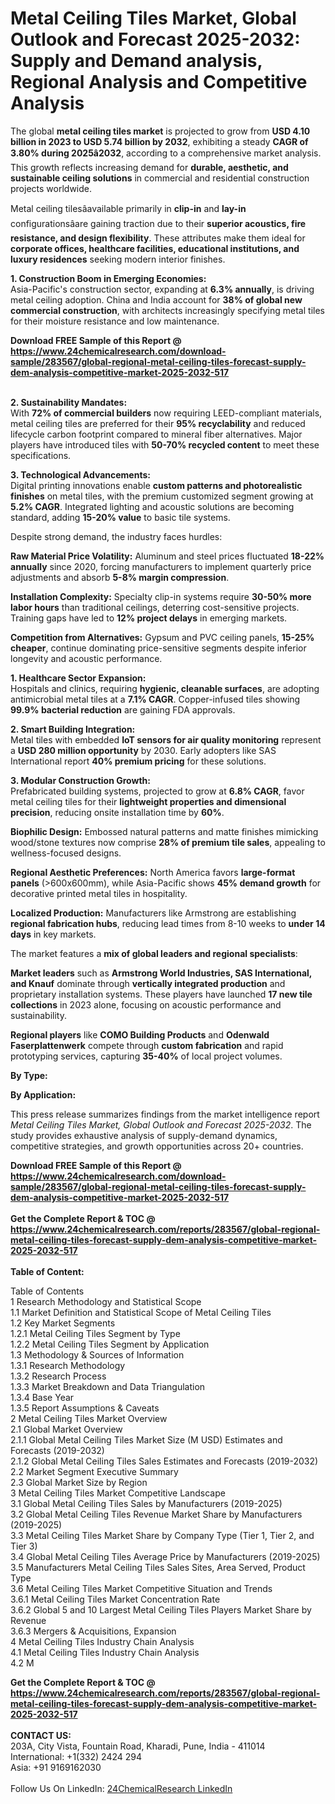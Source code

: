 <h1>Metal Ceiling Tiles Market, Global Outlook and Forecast 2025-2032: Supply and Demand analysis, Regional Analysis and Competitive Analysis</h1><p>The global <strong>metal ceiling tiles market</strong> is projected to grow from <strong>USD 4.10 billion in 2023 to USD 5.74 billion by 2032</strong>, exhibiting a steady <strong>CAGR of 3.80% during 2025â2032</strong>, according to a comprehensive market analysis. This growth reflects increasing demand for <strong>durable, aesthetic, and sustainable ceiling solutions</strong> in commercial and residential construction projects worldwide.</p><p>Metal ceiling tilesâavailable primarily in <strong>clip-in</strong> and <strong>lay-in</strong> configurationsâare gaining traction due to their <strong>superior acoustics, fire resistance, and design flexibility</strong>. These attributes make them ideal for <strong>corporate offices, healthcare facilities, educational institutions, and luxury residences</strong> seeking modern interior finishes.</p><p><strong>1. Construction Boom in Emerging Economies:</strong><br>
Asia-Pacific's construction sector, expanding at <strong>6.3% annually</strong>, is driving metal ceiling adoption. China and India account for <strong>38% of global new commercial construction</strong>, with architects increasingly specifying metal tiles for their moisture resistance and low maintenance.</p><div><b>Download FREE Sample of this Report @ 
            <a href="https://www.24chemicalresearch.com/download-sample/283567/global-regional-metal-ceiling-tiles-forecast-supply-dem-analysis-competitive-market-2025-2032-517">
            https://www.24chemicalresearch.com/download-sample/283567/global-regional-metal-ceiling-tiles-forecast-supply-dem-analysis-competitive-market-2025-2032-517</a></b></div><br><p><strong>2. Sustainability Mandates:</strong><br>
With <strong>72% of commercial builders</strong> now requiring LEED-compliant materials, metal ceiling tiles are preferred for their <strong>95% recyclability</strong> and reduced lifecycle carbon footprint compared to mineral fiber alternatives. Major players have introduced tiles with <strong>50-70% recycled content</strong> to meet these specifications.</p><p><strong>3. Technological Advancements:</strong><br>
Digital printing innovations enable <strong>custom patterns and photorealistic finishes</strong> on metal tiles, with the premium customized segment growing at <strong>5.2% CAGR</strong>. Integrated lighting and acoustic solutions are becoming standard, adding <strong>15-20% value</strong> to basic tile systems.</p><p>Despite strong demand, the industry faces hurdles:</p><p><strong>Raw Material Price Volatility:</strong> Aluminum and steel prices fluctuated <strong>18-22% annually</strong> since 2020, forcing manufacturers to implement quarterly price adjustments and absorb <strong>5-8% margin compression</strong>.</p><p><strong>Installation Complexity:</strong> Specialty clip-in systems require <strong>30-50% more labor hours</strong> than traditional ceilings, deterring cost-sensitive projects. Training gaps have led to <strong>12% project delays</strong> in emerging markets.</p><p><strong>Competition from Alternatives:</strong> Gypsum and PVC ceiling panels, <strong>15-25% cheaper</strong>, continue dominating price-sensitive segments despite inferior longevity and acoustic performance.</p><p><strong>1. Healthcare Sector Expansion:</strong><br>
Hospitals and clinics, requiring <strong>hygienic, cleanable surfaces</strong>, are adopting antimicrobial metal tiles at a <strong>7.1% CAGR</strong>. Copper-infused tiles showing <strong>99.9% bacterial reduction</strong> are gaining FDA approvals.</p><p><strong>2. Smart Building Integration:</strong><br>
Metal tiles with embedded <strong>IoT sensors for air quality monitoring</strong> represent a <strong>USD 280 million opportunity</strong> by 2030. Early adopters like SAS International report <strong>40% premium pricing</strong> for these solutions.</p><p><strong>3. Modular Construction Growth:</strong><br>
Prefabricated building systems, projected to grow at <strong>6.8% CAGR</strong>, favor metal ceiling tiles for their <strong>lightweight properties and dimensional precision</strong>, reducing onsite installation time by <strong>60%</strong>.</p><p><strong>Biophilic Design:</strong> Embossed natural patterns and matte finishes mimicking wood/stone textures now comprise <strong>28% of premium tile sales</strong>, appealing to wellness-focused designs.</p><p><strong>Regional Aesthetic Preferences:</strong> North America favors <strong>large-format panels</strong> (&gt;600x600mm), while Asia-Pacific shows <strong>45% demand growth</strong> for decorative printed metal tiles in hospitality.</p><p><strong>Localized Production:</strong> Manufacturers like Armstrong are establishing <strong>regional fabrication hubs</strong>, reducing lead times from 8-10 weeks to <strong>under 14 days</strong> in key markets.</p><p>The market features a <strong>mix of global leaders and regional specialists</strong>:</p><p><strong>Market leaders</strong> such as <strong>Armstrong World Industries, SAS International, and Knauf</strong> dominate through <strong>vertically integrated production</strong> and proprietary installation systems. These players have launched <strong>17 new tile collections</strong> in 2023 alone, focusing on acoustic performance and sustainability.</p><p><strong>Regional players</strong> like <strong>COMO Building Products</strong> and <strong>Odenwald Faserplattenwerk</strong> compete through <strong>custom fabrication</strong> and rapid prototyping services, capturing <strong>35-40%</strong> of local project volumes.</p><p><strong>By Type:</strong></p><p><strong>By Application:</strong></p><p>This press release summarizes findings from the market intelligence report <em>Metal Ceiling Tiles Market, Global Outlook and Forecast 2025-2032</em>. The study provides exhaustive analysis of supply-demand dynamics, competitive strategies, and growth opportunities across 20+ countries.</p><div><b>Download FREE Sample of this Report @ 
            <a href="https://www.24chemicalresearch.com/download-sample/283567/global-regional-metal-ceiling-tiles-forecast-supply-dem-analysis-competitive-market-2025-2032-517">
            https://www.24chemicalresearch.com/download-sample/283567/global-regional-metal-ceiling-tiles-forecast-supply-dem-analysis-competitive-market-2025-2032-517</a></b></div><br><div><b>Get the Complete Report & TOC @ 
            <a href="https://www.24chemicalresearch.com/reports/283567/global-regional-metal-ceiling-tiles-forecast-supply-dem-analysis-competitive-market-2025-2032-517">
            https://www.24chemicalresearch.com/reports/283567/global-regional-metal-ceiling-tiles-forecast-supply-dem-analysis-competitive-market-2025-2032-517</a></b></div><br>
            <b>Table of Content:</b><p>Table of Contents<br />
1 Research Methodology and Statistical Scope<br />
1.1 Market Definition and Statistical Scope of Metal Ceiling Tiles<br />
1.2 Key Market Segments<br />
1.2.1 Metal Ceiling Tiles Segment by Type<br />
1.2.2 Metal Ceiling Tiles Segment by Application<br />
1.3 Methodology & Sources of Information<br />
1.3.1 Research Methodology<br />
1.3.2 Research Process<br />
1.3.3 Market Breakdown and Data Triangulation<br />
1.3.4 Base Year<br />
1.3.5 Report Assumptions & Caveats<br />
2 Metal Ceiling Tiles Market Overview<br />
2.1 Global Market Overview<br />
2.1.1 Global Metal Ceiling Tiles Market Size (M USD) Estimates and Forecasts (2019-2032)<br />
2.1.2 Global Metal Ceiling Tiles Sales Estimates and Forecasts (2019-2032)<br />
2.2 Market Segment Executive Summary<br />
2.3 Global Market Size by Region<br />
3 Metal Ceiling Tiles Market Competitive Landscape<br />
3.1 Global Metal Ceiling Tiles Sales by Manufacturers (2019-2025)<br />
3.2 Global Metal Ceiling Tiles Revenue Market Share by Manufacturers (2019-2025)<br />
3.3 Metal Ceiling Tiles Market Share by Company Type (Tier 1, Tier 2, and Tier 3)<br />
3.4 Global Metal Ceiling Tiles Average Price by Manufacturers (2019-2025)<br />
3.5 Manufacturers Metal Ceiling Tiles Sales Sites, Area Served, Product Type<br />
3.6 Metal Ceiling Tiles Market Competitive Situation and Trends<br />
3.6.1 Metal Ceiling Tiles Market Concentration Rate<br />
3.6.2 Global 5 and 10 Largest Metal Ceiling Tiles Players Market Share by Revenue<br />
3.6.3 Mergers & Acquisitions, Expansion<br />
4 Metal Ceiling Tiles Industry Chain Analysis<br />
4.1 Metal Ceiling Tiles Industry Chain Analysis<br />
4.2 M</p><div><b>Get the Complete Report & TOC @ 
            <a href="https://www.24chemicalresearch.com/reports/283567/global-regional-metal-ceiling-tiles-forecast-supply-dem-analysis-competitive-market-2025-2032-517">
            https://www.24chemicalresearch.com/reports/283567/global-regional-metal-ceiling-tiles-forecast-supply-dem-analysis-competitive-market-2025-2032-517</a></b></div><br><b>CONTACT US:</b><br>
            203A, City Vista, Fountain Road, Kharadi, Pune, India - 411014<br>
            International: +1(332) 2424 294<br>
            Asia: +91 9169162030 <br><br>
            Follow Us On LinkedIn: <a href="https://www.linkedin.com/company/24chemicalresearch/">24ChemicalResearch LinkedIn</a>